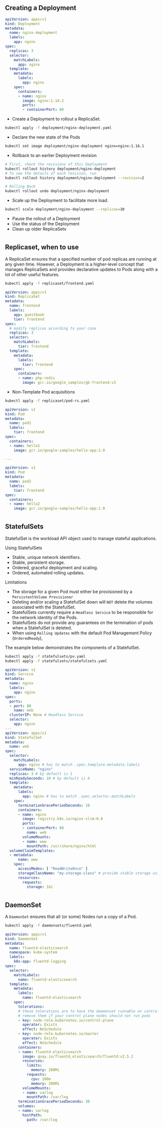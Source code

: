 ## Creating a Deployment

```YAML
apiVersion: apps/v1
kind: Deployment
metadata:
  name: nginx-deployment
  labels:
    app: nginx
spec:
  replicas: 3
  selector:
    matchLabels:
      app: nginx
  template:
    metadata:
      labels:
        app: nginx
    spec:
      containers:
      - name: nginx
        image: nginx:1.14.2
        ports:
        - containerPort: 80
```

* Create a Deployment to rollout a ReplicaSet.
```BASH
kubectl apply -f deployment/nginx-deployment.yaml
```

* Declare the new state of the Pods
```BASH
kubectl set image deployment/nginx-deployment nginx=nginx:1.16.1
```
* Rollback to an earlier Deployment revision
```BASH
# First, check the revisions of this Deployment
kubectl rollout history deployment/nginx-deployment
# To see the details of each revision, run 
kubectl rollout history deployment/nginx-deployment --revision=2

# Rolling Back
kubectl rollout undo deployment/nginx-deployment
```
* Scale up the Deployment to facilitate more load.
```BASH
kubectl scale deployment/nginx-deployment --replicas=10
```

* Pause the rollout of a Deployment
* Use the status of the Deployment
* Clean up older ReplicaSets 

#

## Replicaset, when to use
A ReplicaSet ensures that a specified number of pod replicas are running at any given time. However, a Deployment is a higher-level concept that manages ReplicaSets and provides declarative updates to Pods along with a lot of other useful features.

```BASH
kubectl apply -f replicaset/frontend.yaml
```
```YAML
apiVersion: apps/v1
kind: ReplicaSet
metadata:
  name: frontend
  labels:
    app: guestbook
    tier: frontend
spec:
  # modify replicas according to your case
  replicas: 3
  selector:
    matchLabels:
      tier: frontend
  template:
    metadata:
      labels:
        tier: frontend
    spec:
      containers:
      - name: php-redis
        image: gcr.io/google_samples/gb-frontend:v3
```

* Non-Template Pod acquisitions
```BASH
kubectl apply -f replicaset/pod-rs.yaml
```

```YAML
apiVersion: v1
kind: Pod
metadata:
  name: pod1
  labels:
    tier: frontend
spec:
  containers:
  - name: hello1
    image: gcr.io/google-samples/hello-app:2.0

---

apiVersion: v1
kind: Pod
metadata:
  name: pod2
  labels:
    tier: frontend
spec:
  containers:
  - name: hello2
    image: gcr.io/google-samples/hello-app:1.0
```

#

## StatefulSets
StatefulSet is the workload API object used to manage stateful applications.

Using StatefulSets
* Stable, unique network identifiers.
* Stable, persistent storage.
* Ordered, graceful deployment and scaling.
* Ordered, automated rolling updates.

Limitations
* The storage for a given Pod must either be provisioned by a `PersistentVolume Provisioner`
* Deleting and/or scaling a StatefulSet down will `NOT` delete the volumes associated with the StatefulSet.
* StatefulSets currently require a `Headless Service` to be responsible for the network identity of the Pods.
* StatefulSets do not provide any guarantees on the termination of pods when a StatefulSet is deleted.
* When using `Rolling Updates` with the default Pod Management Policy (`OrderedReady`),

The example below demonstrates the components of a StatefulSet.

```BASH
kubectl apply -f statefulsets/pv.yaml
kubectl apply -f statefulsets/statefulsets.yaml
```

```YAML
apiVersion: v1
kind: Service
metadata:
  name: nginx
  labels:
    app: nginx
spec:
  ports:
  - port: 80
    name: web
  clusterIP: None # Headless Service
  selector:
    app: nginx
---
apiVersion: apps/v1
kind: StatefulSet
metadata:
  name: web
spec:
  selector:
    matchLabels:
      app: nginx # has to match .spec.template.metadata.labels
  serviceName: "nginx"
  replicas: 3 # by default is 1
  minReadySeconds: 10 # by default is 0
  template:
    metadata:
      labels:
        app: nginx # has to match .spec.selector.matchLabels
    spec:
      terminationGracePeriodSeconds: 10
      containers:
      - name: nginx
        image: registry.k8s.io/nginx-slim:0.8
        ports:
        - containerPort: 80
          name: web
        volumeMounts:
        - name: www
          mountPath: /usr/share/nginx/html
  volumeClaimTemplates:
  - metadata:
      name: www
    spec:
      accessModes: [ "ReadWriteOnce" ]
      storageClassName: "my-storage-class" # provide stable storage using PersistentVolumes
      resources:
        requests:
          storage: 1Gi
```
#

## DaemonSet
A `DaemonSet` ensures that all (or some) Nodes run a copy of a Pod. 

```BASH
kubectl apply -f daemonsets/fluentd.yaml
```
```YAML
apiVersion: apps/v1
kind: DaemonSet
metadata:
  name: fluentd-elasticsearch
  namespace: kube-system
  labels:
    k8s-app: fluentd-logging
spec:
  selector:
    matchLabels:
      name: fluentd-elasticsearch
  template:
    metadata:
      labels:
        name: fluentd-elasticsearch
    spec:
      tolerations:
      # these tolerations are to have the daemonset runnable on control plane nodes
      # remove them if your control plane nodes should not run pods
      - key: node-role.kubernetes.io/control-plane
        operator: Exists
        effect: NoSchedule
      - key: node-role.kubernetes.io/master
        operator: Exists
        effect: NoSchedule
      containers:
      - name: fluentd-elasticsearch
        image: quay.io/fluentd_elasticsearch/fluentd:v2.5.2
        resources:
          limits:
            memory: 200Mi
          requests:
            cpu: 100m
            memory: 200Mi
        volumeMounts:
        - name: varlog
          mountPath: /var/log
      terminationGracePeriodSeconds: 30
      volumes:
      - name: varlog
        hostPath:
          path: /var/log
```